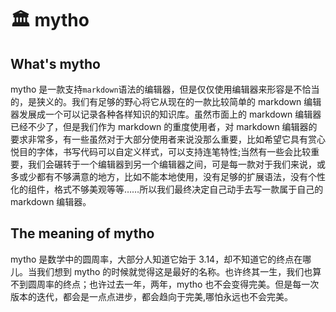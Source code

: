 # 🏛️ mytho

## What's mytho

mytho 是一款支持`markdown`语法的编辑器，但是仅仅使用编辑器来形容是不恰当的，是狭义的。我们有足够的野心将它从现在的一款比较简单的 markdown 编辑器发展成一个可以记录各种各样知识的知识库。虽然市面上的 markdown 编辑器已经不少了，但是我们作为 markdown 的重度使用者，对 markdown 编辑器的要求非常多，有一些虽然对于大部分使用者来说没那么重要，比如希望它具有赏心悦目的字体，书写代码可以自定义样式，可以支持连笔特性;当然有一些会比较重要，我们会碾转于一个编辑器到另一个编辑器之间，可是每一款对于我们来说，或多或少都有不够满意的地方，比如不能本地使用，没有足够的扩展语法，没有个性化的组件，格式不够美观等等……所以我们最终决定自己动手去写一款属于自己的 markdown 编辑器。

## The meaning of mytho

mytho 是数学中的圆周率，大部分人知道它始于 3.14，却不知道它的终点在哪儿。当我们想到 mytho 的时候就觉得这是最好的名称。也许终其一生，我们也算不到圆周率的终点；也许过去一年，两年，mytho 也不会变得完美。但是每一次版本的迭代，都会是一点点进步，都会趋向于完美,哪怕永远也不会完美。
